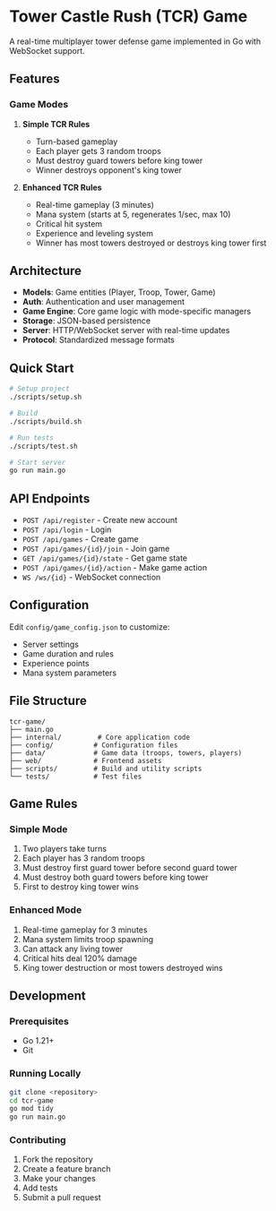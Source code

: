 # Tower Castle Rush (TCR) Game

A real-time multiplayer tower defense game implemented in Go with WebSocket support.

## Features

### Game Modes

1. **Simple TCR Rules**
   - Turn-based gameplay
   - Each player gets 3 random troops
   - Must destroy guard towers before king tower
   - Winner destroys opponent's king tower

2. **Enhanced TCR Rules**
   - Real-time gameplay (3 minutes)
   - Mana system (starts at 5, regenerates 1/sec, max 10)
   - Critical hit system
   - Experience and leveling system
   - Winner has most towers destroyed or destroys king tower first

## Architecture

- **Models**: Game entities (Player, Troop, Tower, Game)
- **Auth**: Authentication and user management
- **Game Engine**: Core game logic with mode-specific managers
- **Storage**: JSON-based persistence
- **Server**: HTTP/WebSocket server with real-time updates
- **Protocol**: Standardized message formats

## Quick Start

```bash
# Setup project
./scripts/setup.sh

# Build
./scripts/build.sh

# Run tests
./scripts/test.sh

# Start server
go run main.go
```

## API Endpoints

- `POST /api/register` - Create new account
- `POST /api/login` - Login
- `POST /api/games` - Create game
- `POST /api/games/{id}/join` - Join game
- `GET /api/games/{id}/state` - Get game state
- `POST /api/games/{id}/action` - Make game action
- `WS /ws/{id}` - WebSocket connection

## Configuration

Edit `config/game_config.json` to customize:
- Server settings
- Game duration and rules
- Experience points
- Mana system parameters

## File Structure

```
tcr-game/
├── main.go
├── internal/         # Core application code
├── config/          # Configuration files
├── data/            # Game data (troops, towers, players)
├── web/             # Frontend assets
├── scripts/         # Build and utility scripts
└── tests/           # Test files
```

## Game Rules

### Simple Mode
1. Two players take turns
2. Each player has 3 random troops
3. Must destroy first guard tower before second guard tower
4. Must destroy both guard towers before king tower
5. First to destroy king tower wins

### Enhanced Mode
1. Real-time gameplay for 3 minutes
2. Mana system limits troop spawning
3. Can attack any living tower
4. Critical hits deal 120% damage
5. King tower destruction or most towers destroyed wins

## Development

### Prerequisites
- Go 1.21+
- Git

### Running Locally
```bash
git clone <repository>
cd tcr-game
go mod tidy
go run main.go
```

### Contributing
1. Fork the repository
2. Create a feature branch
3. Make your changes
4. Add tests
5. Submit a pull request